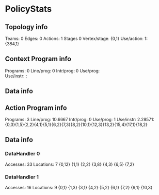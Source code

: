 # PolicyStats
## Topology info
Teams:		0
Edges:		0
Actions:	1
Stages		0
Vertex/stage:	{0,1} 
Use/action:	1: {384,1} 

## Context Program info
Programs:	0
Line/prog:	0
Intr/prog:	0
Use/prog:	
Use/instr:	: 

## Data info



## Action Program info
Programs:	3
Line/prog:	10.6667
Intr/prog:	0
Use/prog:	1
Use/instr:	2.28571: {0,3}{1,5}{2,2}{4,1}{5,1}{6,2}{7,3}{8,2}{10,1}{12,3}{13,2}{15,4}{17,1}{18,2}

## Data info

### DataHandler 0
Accesses:	33
Locations:	7
{0,12} {1,1} {2,2} {3,8} {4,3} {6,5} {7,2} 

### DataHandler 1
Accesses:	16
Locations:	9
{0,1} {1,3} {3,1} {4,2} {5,2} {6,1} {7,2} {9,1} {10,3} 
